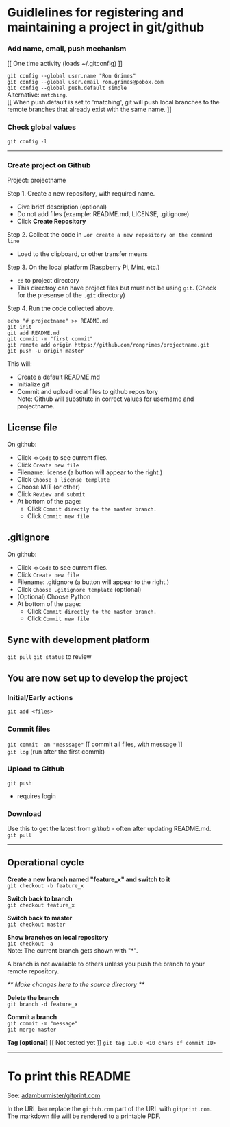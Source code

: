 # Guidlelines for registering and maintaining a project in git/github

### Add name, email, push mechanism
[[ One time activity (loads ~/.gitconfig) ]]  

`git config --global user.name "Ron Grimes"`  
`git config --global user.email ron.grimes@pobox.com`  
`git config --global push.default simple`  
Alternative: `matching`.  
[[ When push.default is set to 'matching', git will push local branches to the remote branches that already exist with the same name. ]] 


### Check global values   
`git config -l`

---

### Create project on Github
Project: projectname

Step 1. Create a new repository, with required name.
* Give brief description (optional)
* Do not add files (example: README.md, LICENSE, .gitignore)
* Click **Create Repository**

Step 2. Collect the code in `…or create a new repository on the command line`
* Load to the clipboard, or other transfer means

Step 3. On the local platform (Raspberry Pi, Mint, etc.)
* `cd` to project directory
* This directroy can have project files but must not be using `git`. (Check for the presense of the `.git` directory)

Step 4. Run the code collected above.

`echo "# projectname" >> README.md`  
`git init`  
`git add README.md`  
`git commit -m "first commit"`  
`git remote add origin https://github.com/rongrimes/projectname.git`  
`git push -u origin master`  

This will:
* Create a default README.md
* Initialize git
* Commit and upload local files to github repository  
Note: Github will substitute in correct values for username and projectname.

## License file
On github:
* Click `<>Code` to see current files.
* Click `Create new file`
* Filename: license (a button will appear to the right.)
* Click `Choose a license template`
* Choose MIT (or other)
* Click `Review and submit`
* At bottom of the page:
  * Click `Commit directly to the master branch. `
  * Click `Commit new file`

## .gitignore
On github:
* Click `<>Code` to see current files.
* Click `Create new file`
* Filename: .gitignore (a button will appear to the right.)
* Click `Choose .gitignore template` (optional)
* (Optional) Choose Python
* At bottom of the page:
  * Click `Commit directly to the master branch. `
  * Click `Commit new file`


## Sync with development platform
`git pull`
`git status`  to review

You are now set up to develop the project
---

### Initial/Early actions  
`git add <files>`

### Commit files   
`git commit -am "messsage"`   [[ commit all files, with message ]]  
`git log` (run after the first commit)
   
### Upload to Github
`git push`  
* requires login	

### Download
Use this to get the latest from _github_ - often after updating README.md.  
`git pull`

---

## Operational cycle
**Create a new branch named "feature_x" and switch to it**  
`git checkout -b feature_x`

**Switch back to branch**  
`git checkout feature_x`
   
**Switch back to master**  
`git checkout master`
   
**Show branches on local repository**  
`git checkout -a`  
Note: The current branch gets shown with "*".

A branch is not available to others unless you push the branch to your remote repository.

_** Make changes here to the source directory **_

**Delete the branch**  
`git branch -d feature_x`
   
**Commit a branch**  
`git commit -m "message"`  
`git merge master`

**Tag [optional]**  [[ Not tested yet ]] 
`git tag 1.0.0 <10 chars of commit ID>`
  
---
# To print this README

See: [adamburmister/gitprint.com](https://github.com/adamburmister/gitprint.com)

In the URL bar replace the `github.com` part of the URL with `gitprint.com`. The markdown file will be rendered to a printable PDF.
